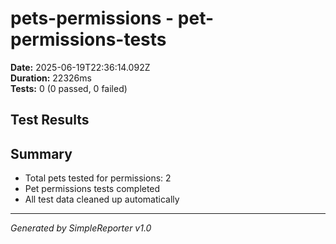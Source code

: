 # pets-permissions - pet-permissions-tests

**Date:** 2025-06-19T22:36:14.092Z  
**Duration:** 22326ms  
**Tests:** 0 (0 passed, 0 failed)

## Test Results



## Summary

- Total pets tested for permissions: 2
- Pet permissions tests completed
- All test data cleaned up automatically

---
*Generated by SimpleReporter v1.0*
